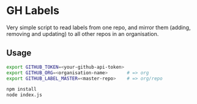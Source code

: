 # GH Labels

Very simple script to read labels from one repo, and mirror them (adding,
removing and updating) to all other repos in an organisation.

## Usage

```sh
export GITHUB_TOKEN=<your-github-api-token>
export GITHUB_ORG=<organisation-name>       # => org
export GITHUB_LABEL_MASTER=<master-repo>    # => org/repo

npm install
node index.js
```

